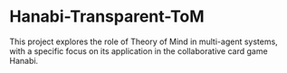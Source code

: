 # Hanabi-Transparent-ToM
This project explores the role of Theory of Mind in multi-agent systems, with a specific focus on its application in the collaborative card game Hanabi. 
